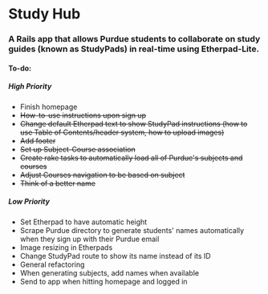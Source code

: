 # Study Hub #

### A Rails app that allows Purdue students to collaborate on study guides (known as StudyPads) in real-time using Etherpad-Lite. ###

#### To-do: ####

##### High Priority #####
* Finish homepage
* ~~How-to-use instructions upon sign up~~
* ~~Change default Etherpad text to show StudyPad instructions (how to use Table of Contents/header system, how to upload images)~~
* ~~Add footer~~
* ~~Set up Subject-Course association~~
* ~~Create rake tasks to automatically load all of Purdue's subjects and courses~~
* ~~Adjust Courses navigation to be based on subject~~
* ~~Think of a better name~~

##### Low Priority #####
* Set Etherpad to have automatic height
* Scrape Purdue directory to generate students' names automatically when they sign up with their Purdue email
* Image resizing in Etherpads
* Change StudyPad route to show its name instead of its ID
* General refactoring
* When generating subjects, add names when available
* Send to app when hitting homepage and logged in